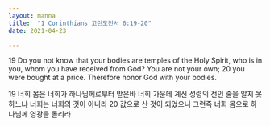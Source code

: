 ```yaml
---
layout: manna
title:  "1 Corinthians 고린도전서 6:19-20"
date: 2021-04-23

---
```

19 Do you not know that your bodies are temples of the Holy Spirit, who is in you, whom you have received from God? You are not your own; 20 you were bought at a price. Therefore honor God with your bodies.

19 너희 몸은 너희가 하나님께로부터 받은바 너희 가운데 계신 성령의 전인 줄을 알지 못하느냐 너희는 너희의 것이 아니라 20 값으로 산 것이 되었으니 그런즉 너희 몸으로 하나님께 영광을 돌리라
